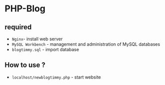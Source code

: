 # PHP-Blog

## required

* `Nginx`- install web server
* `MySQL Workbench` - management and administration of MySQL databases
* `blogtimmy.sql` - import database


## How to use ?

* `localhost/newblogtimmy.php` - start website
